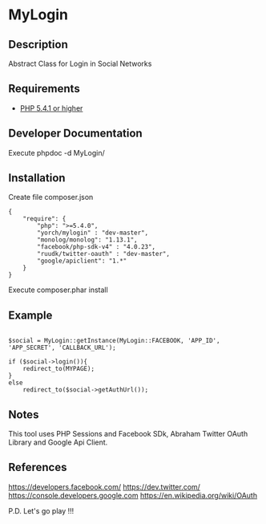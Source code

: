# MyLogin #

## Description ##
Abstract Class for Login in Social Networks

## Requirements ##
* [PHP 5.4.1 or higher](http://www.php.net/)

## Developer Documentation ##
Execute phpdoc -d MyLogin/

## Installation ##
Create file composer.json
~~~
{
    "require": {
    	"php": ">=5.4.0",
        "yorch/mylogin" : "dev-master",
        "monolog/monolog": "1.13.1",
        "facebook/php-sdk-v4" : "4.0.23",
        "ruudk/twitter-oauth" : "dev-master",
        "google/apiclient": "1.*"
    }
}
~~~

Execute composer.phar install

## Example ##
~~~

$social = MyLogin::getInstance(MyLogin::FACEBOOK, 'APP_ID', 'APP_SECRET', 'CALLBACK_URL');

if ($social->login()){
	redirect_to(MYPAGE);
}
else
	redirect_to($social->getAuthUrl());

~~~

## Notes ##
This tool uses PHP Sessions and Facebook SDk, Abraham Twitter OAuth Library and Google Api Client.

## References ##
https://developers.facebook.com/
https://dev.twitter.com/
https://console.developers.google.com
https://en.wikipedia.org/wiki/OAuth

P.D. Let's go play !!!




